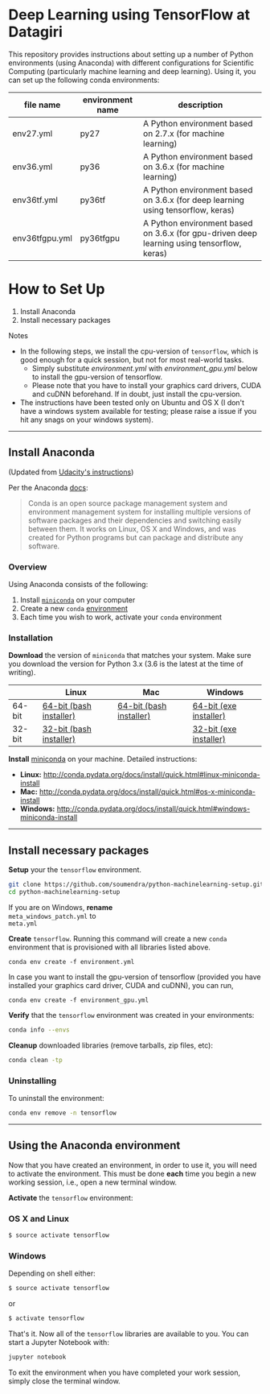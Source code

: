 # Deep Learning using TensorFlow at Datagiri

This repository provides instructions about setting up a number of Python environments (using Anaconda) with different configurations for Scientific Computing (particularly machine learning and deep learning). Using it, you can set up the following conda environments:

| file name | environment name | description |
|-----------|------------------|-------------|
| env27.yml |   py27           | A Python environment based on 2.7.x (for machine learning) |
| env36.yml |   py36           | A Python environment based on 3.6.x (for machine learning) |
| env36tf.yml | py36tf         | A Python environment based on 3.6.x (for deep learning using tensorflow, keras) |
| env36tfgpu.yml | py36tfgpu   | A Python environment based on 3.6.x (for gpu-driven deep learning using tensorflow, keras) |

# How to Set Up

1. Install Anaconda
2. Install necessary packages

Notes
* In the following steps, we install the cpu-version of `tensorflow`, which is good enough for a quick session, but not for most real-world tasks.
    - Simply substitute *environment.yml* with *environment_gpu.yml* below to install the gpu-version of tensorflow.
    - Please note that you have to install your graphics card drivers, CUDA and cuDNN beforehand. If in doubt, just install the cpu-version.
* The instructions have been tested only on Ubuntu and OS X (I don't have a windows system available for testing; please raise a issue if you hit any snags on your windows system).

---

## Install Anaconda

(Updated from [Udacity's instructions](https://github.com/soumendra/CarND-Term1-Starter-Kit/blob/master/doc/configure_via_anaconda.md))

Per the Anaconda [docs](http://conda.pydata.org/docs):

> Conda is an open source package management system and environment management system
for installing multiple versions of software packages and their dependencies and
switching easily between them. It works on Linux, OS X and Windows, and was created
for Python programs but can package and distribute any software.

### Overview

Using Anaconda consists of the following:

1. Install [`miniconda`](http://conda.pydata.org/miniconda.html) on your computer
2. Create a new `conda` [environment](http://conda.pydata.org/docs/using/envs.html)
3. Each time you wish to work, activate your `conda` environment


### Installation

**Download** the version of `miniconda` that matches your system. Make sure you download the version for Python 3.x (3.6 is the latest at the time of writing).

|        | Linux | Mac | Windows |
|--------|-------|-----|---------|
| 64-bit | [64-bit (bash installer)][lin64] | [64-bit (bash installer)][mac64] | [64-bit (exe installer)][win64]
| 32-bit | [32-bit (bash installer)][lin32] |  | [32-bit (exe installer)][win32]

[win64]: https://repo.continuum.io/miniconda/Miniconda3-latest-Windows-x86_64.exe
[win32]: https://repo.continuum.io/miniconda/Miniconda3-latest-Windows-x86.exe
[mac64]: https://repo.continuum.io/miniconda/Miniconda3-latest-MacOSX-x86_64.sh
[lin64]: https://repo.continuum.io/miniconda/Miniconda3-latest-Linux-x86_64.sh
[lin32]: https://repo.continuum.io/miniconda/Miniconda3-latest-Linux-x86.sh

**Install** [miniconda](http://conda.pydata.org/miniconda.html) on your machine. Detailed instructions:

- **Linux:** http://conda.pydata.org/docs/install/quick.html#linux-miniconda-install
- **Mac:** http://conda.pydata.org/docs/install/quick.html#os-x-miniconda-install
- **Windows:** http://conda.pydata.org/docs/install/quick.html#windows-miniconda-install


---

## Install necessary packages

**Setup** your the `tensorflow` environment.

```sh
git clone https://github.com/soumendra/python-machinelearning-setup.git
cd python-machinelearning-setup
```

If you are on Windows, **rename**   
`meta_windows_patch.yml` to   
`meta.yml`

**Create** `tensorflow`.  Running this command will create a new `conda` environment that is provisioned with all libraries listed above.
```
conda env create -f environment.yml
```

In case you want to install the gpu-version of tensorflow (provided you have installed your graphics card driver, CUDA and cuDNN), you can run,
```
conda env create -f environment_gpu.yml
```


**Verify** that the `tensorflow` environment was created in your environments:

```sh
conda info --envs
```

**Cleanup** downloaded libraries (remove tarballs, zip files, etc):

```sh
conda clean -tp
```

### Uninstalling

To uninstall the environment:

```sh
conda env remove -n tensorflow
```

---


## Using the Anaconda environment

Now that you have created an environment, in order to use it, you will need to activate the environment. This must be done **each** time you begin a new working session, i.e., open a new terminal window.

**Activate** the `tensorflow` environment:

### OS X and Linux
```sh
$ source activate tensorflow
```

### Windows
Depending on shell either:
```sh
$ source activate tensorflow
```

or

```sh
$ activate tensorflow
```

That's it. Now all of the `tensorflow` libraries are available to you. You can start a Jupyter Notebook with:

```sh
jupyter notebook
```

To exit the environment when you have completed your work session, simply close the terminal window.
